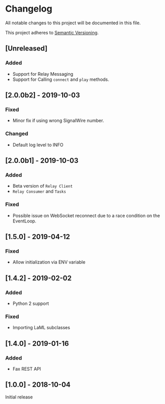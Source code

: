# Changelog
All notable changes to this project will be documented in this file.

This project adheres to [Semantic Versioning](https://semver.org/spec/v2.0.0.html).

## [Unreleased]
### Added
- Support for Relay Messaging
- Support for Calling `connect` and `play` methods.

## [2.0.0b2] - 2019-10-03
### Fixed
- Minor fix if using wrong SignalWire number.

### Changed
- Default log level to INFO

## [2.0.0b1] - 2019-10-03
### Added
- Beta version of `Relay Client`
- `Relay Consumer` and `Tasks`

### Fixed
- Possible issue on WebSocket reconnect due to a race condition on the EventLoop.

## [1.5.0] - 2019-04-12
### Fixed
- Allow initialization via ENV variable

## [1.4.2] - 2019-02-02
### Added
- Python 2 support
### Fixed
- Importing LaML subclasses

## [1.4.0] - 2019-01-16
### Added
- Fax REST API

## [1.0.0] - 2018-10-04

Initial release

<!---
### Added
### Changed
### Removed
### Fixed
### Security
-->
